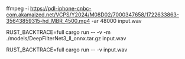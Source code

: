 




ffmpeg -i https://pdl-iphone-cnbc-com.akamaized.net/VCPS/Y2024/M08D02/7000347658/1722633863-35643859315-hd_MBR_4500.mp4 -ar 48000 input.wav


RUST_BACKTRACE=full cargo run -- -v -m ./models/DeepFilterNet3_ll_onnx.tar.gz input.wav


RUST_BACKTRACE=full cargo run -- -v input.wav